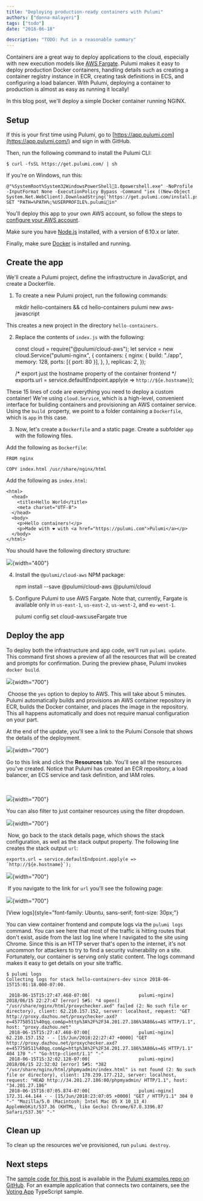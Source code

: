 ```yaml
---
title: "Deploying production-ready containers with Pulumi"
authors: ["donna-malayeri"]
tags: ["todo"]
date: "2018-06-18"

description: "TODO: Put in a reasonable summary"
---
```


Containers are a great way to deploy applications to the cloud,
especially with new execution models like [AWS
Fargate](https://aws.amazon.com/fargate/). Pulumi makes it easy to
deploy production Docker containers, handling details such as creating a
container registry instance in ECR, creating task definitions in ECS,
and configuring a load balancer. With Pulumi, deploying a container to
production is almost as easy as running it locally!

In this blog post, we'll deploy a simple Docker container running
NGINX.

Setup
-----

If this is your first time using Pulumi, go to
[https://app.pulumi.com](https://app.pulumi.com/) and sign in with
GitHub.

Then, run the following command to install the Pulumi CLI:

    $ curl -fsSL https://get.pulumi.com/ | sh

If you're on Windows, run this:

    @"%SystemRoot%System32WindowsPowerShell1.0powershell.exe" -NoProfile -InputFormat None -ExecutionPolicy Bypass -Command "iex ((New-Object System.Net.WebClient).DownloadString('https://get.pulumi.com/install.ps1'))" 
    SET "PATH=%PATH%;%USERPROFILE%.pulumiin"

You'll deploy this app to your own AWS account, so follow the steps to
[configure your AWS account](https://pulumi.io/install/aws.html).

Make sure you have [Node.js](https://nodejs.org/en/download/) installed,
with a version of 6.10.x or later.

Finally, make sure [Docker](https://docs.docker.com/install/) is
installed and running.

Create the app
--------------

We'll create a Pulumi project, define the infrastructure in JavaScript,
and create a Dockerfile.

1. To create a new Pulumi project, run the following commands:

    mkdir hello-containers && cd hello-containers
    pulumi new aws-javascript

This creates a new project in the directory `hello-containers`.

2. Replace the contents of `index.js` with the following:

    const cloud = require("@pulumi/cloud-aws"); 
    let service = new cloud.Service("pulumi-nginx", { 
        containers: { 
            nginx: { 
                build: "./app", 
                memory: 128, 
                ports: [{ port: 80 }], 
            }, 
        }, 
        replicas: 2, 
    }); 

    /* export just the hostname property of the container frontend */
    exports.url = service.defaultEndpoint.apply(e => `http://${e.hostname}`);


These 15 lines of code are everything you need to deploy a custom
container! We're using `cloud.Service`, which is a high-level,
convenient interface for building containers and provisioning an AWS
container service. Using the `build `property, we point to a folder
containing a `Dockerfile`, which is `app` in this case.

3. Now, let's create a `Dockerfile` and a static page. Create a
subfolder `app` with the following files.

Add the following as `Dockerfile`:

    FROM nginx

    COPY index.html /usr/share/nginx/html

Add the following as `index.html`:

    <html>
      <head>
        <title>Hello World</title>
        <meta charset="UTF-8">
      </head>
      <body>
        <p>Hello containers!</p>
        <p>Made with ❤️ with <a href="https://pulumi.com">Pulumi</a></p>
      </body>
    </html>

You should have the following directory structure:

<div>

![](https://github.com/lindydonna/blog-stuff/raw/master/containers/file-layout.png){width="400"}

</div>

4. Install the `@pulumi/cloud-aws` NPM package:

    npm install --save @pulumi/cloud-aws @pulumi/cloud

5. Configure Pulumi to use AWS Fargate. Note that, currently, Fargate is
available only in `us-east-1`, `us-east-2`, `us-west-2`, and
`eu-west-1`.

    pulumi config set cloud-aws:useFargate true

Deploy the app
--------------

To deploy both the infrastructure and app code, we'll run
`pulumi update`. This command first shows a preview of all the resources
that will be created and prompts for confirmation. During the preview
phase, Pulumi invokes `docker build`. 

<div>

![](https://github.com/lindydonna/blog-stuff/raw/master/containers/pulumi-update-preview.png){width="700"}

</div>

 Choose the `yes` option to deploy to AWS. This will take about 5
minutes. Pulumi automatically builds and provisions an AWS container
repository in ECR, builds the Docker container, and places the image in
the repository. This all happens automatically and does not require
manual configuration on your part.

At the end of the update, you'll see a link to the Pulumi Console that
shows the details of the deployment.

<div>

![](https://github.com/lindydonna/blog-stuff/raw/master/containers/pulumi-update-complete.png){width="700"} 

</div>

<div>

Go to this link and click the **Resources** tab. You'll see all the
resources you've created. Notice that Pulumi has created an ECR
repository, a load balancer, an ECS service and task definition, and IAM
roles.

</div>

<div>

 

</div>

<div>

![](https://github.com/lindydonna/blog-stuff/raw/master/containers/console-resources.png){width="700"}

</div>

You can also filter to just container resources using the filter
dropdown. 

<div>

![](https://github.com/lindydonna/blog-stuff/raw/master/containers/containers-filtered.png){width="700"}

</div>

 Now, go back to the stack details page, which shows the stack
configuration, as well as the stack output property. The following line
creates the stack output `url`:

`` exports.url = service.defaultEndpoint.apply(e => `http://${e.hostname}`); ``

<div>

![](https://github.com/lindydonna/blog-stuff/raw/master/containers/stack-details.png){width="700"}

</div>

 If you navigate to the link for `url` you'll see the following page: 

<div>

![](https://github.com/lindydonna/blog-stuff/raw/master/containers/hello-world-page.png){width="700"}

</div>

[View logs]{style="font-family: Ubuntu, sans-serif; font-size: 30px;"}

You can view container frontend and compute logs via the `pulumi logs`
command. You can see here that most of the traffic is hitting routes
that don't exist, aside from the last log line where I navigated to the
site using Chrome. Since this is an HTTP server that's open to the
internet, it's not uncommon for attackers to try to find a security
vulnerability on a site. Fortunately, our container is serving only
static content. The logs command makes it easy to get details on your
site traffic.

    $ pulumi logs
    Collecting logs for stack hello-containers-dev since 2018-06-15T15:01:18.000-07:00.

     2018-06-15T15:27:47.468-07:00[                  pulumi-nginx] 2018/06/15 22:27:47 [error] 5#5: *4 open() "/usr/share/nginx/html/proxychecker.axd" failed (2: No such file or directory), client: 62.210.157.152, server: localhost, request: "GET http://proxy.dazhou.net/proxychecker.axd?e=457758511%40qq.com&p=http%3A%2F%2F34.201.27.186%3A80&s=AS HTTP/1.1", host: "proxy.dazhou.net"
     2018-06-15T15:27:47.468-07:00[                  pulumi-nginx] 62.210.157.152 - - [15/Jun/2018:22:27:47 +0000] "GET http://proxy.dazhou.net/proxychecker.axd?e=457758511%40qq.com&p=http%3A%2F%2F34.201.27.186%3A80&s=AS HTTP/1.1" 404 170 "-" "Go-http-client/1.1" "-"
     2018-06-15T15:32:02.128-07:00[                  pulumi-nginx] 2018/06/15 22:32:02 [error] 5#5: *382 "/usr/share/nginx/html/phpmyadmin/index.html" is not found (2: No such file or directory), client: 178.239.177.212, server: localhost, request: "HEAD http://34.201.27.186:80/phpmyadmin/ HTTP/1.1", host: "34.201.27.186"
     2018-06-15T16:07:05.874-07:00[                  pulumi-nginx] 172.31.44.144 - - [15/Jun/2018:23:07:05 +0000] "GET / HTTP/1.1" 304 0 "-" "Mozilla/5.0 (Macintosh; Intel Mac OS X 10_13_4) AppleWebKit/537.36 (KHTML, like Gecko) Chrome/67.0.3396.87 Safari/537.36" "-" 

Clean up
--------

To clean up the resources we've provisioned, run `pulumi destroy`.

Next steps
----------

The [sample code for this
post](https://github.com/pulumi/examples/tree/master/cloud-js-containers)
is available in the [Pulumi examples repo on
GitHub](https://github.com/pulumi/examples). For an example application
that connects two containers, see the [Voting
App](https://github.com/pulumi/examples/tree/master/cloud-ts-voting-app)
TypeScript sample.

